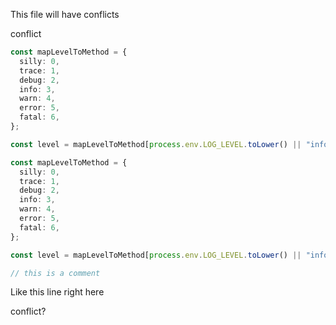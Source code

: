 This file will have conflicts

conflict

```ts
const mapLevelToMethod = {
  silly: 0,
  trace: 1,
  debug: 2,
  info: 3,
  warn: 4,
  error: 5,
  fatal: 6,
};

const level = mapLevelToMethod[process.env.LOG_LEVEL.toLower() || "info"];
```

```ts
const mapLevelToMethod = {
  silly: 0,
  trace: 1,
  debug: 2,
  info: 3,
  warn: 4,
  error: 5,
  fatal: 6,
};

const level = mapLevelToMethod[process.env.LOG_LEVEL.toLower() || "info"];
```

```ts
// this is a comment
```

Like this line right here

conflict?
